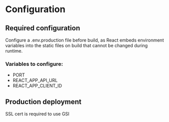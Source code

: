# Configuration

## Required configuration

Configure a .env.production file before build, as React embeds environment variables into the static files on build that cannot be changed during runtime.

### Variables to configure:

- PORT
- REACT_APP_API_URL
- REACT_APP_CLIENT_ID

## Production deployment

SSL cert is required to use GSI
